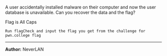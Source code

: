 A user accidentally installed malware on their computer and now the user database is unavailable. Can you recover the data and the flag?

Flag is All Caps

```Run flagCheck and input the flag you get from the challenge for pwn.college flag```

---
**Author:** NeverLAN